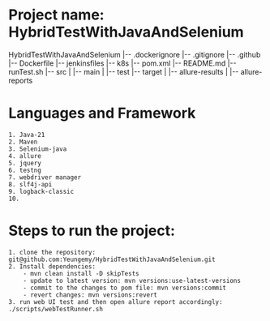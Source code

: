 # Project name: HybridTestWithJavaAndSelenium
HybridTestWithJavaAndSelenium
|-- .dockerignore
|-- .gitignore
|-- .github
|-- Dockerfile
|-- jenkinsfiles
|-- k8s
|-- pom.xml
|-- README.md
|-- runTest.sh
|-- src
|   |-- main
|   |-- test
|-- target
|   |-- allure-results
|   |-- allure-reports

# Languages and Framework
    1. Java-21
    2. Maven
    3. Selenium-java
    4. allure
    5. jquery
    6. testng
    7. webdriver manager
    8. slf4j-api
    9. logback-classic
    10. 

# Steps to run the project:
    1. clone the repository: git@github.com:Yeungemy/HybridTestWithJavaAndSelenium.git
    2. Install dependencies: 
        - mvn clean install -D skipTests
        - update to latest version: mvn versions:use-latest-versions
        - commit to the changes to pom file: mvn versions:commit
        - revert changes: mvn versions:revert
    3. run web UI test and then open allure report accordingly: ./scripts/webTestRunner.sh

